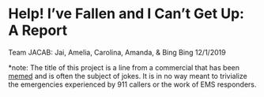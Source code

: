 Help\! I’ve Fallen and I Can’t Get Up: A Report
================
Team JACAB: Jai, Amelia, Carolina, Amanda, & Bing Bing
12/1/2019

\*note: The title of this project is a line from a commercial that has
been
[memed](https://www.google.com/search?q=life+alert+meme&sxsrf=ACYBGNQqIvW74KMRbdauXsERsqWnXo-X_Q:1575226120265&source=lnms&tbm=isch&sa=X&ved=2ahUKEwiWjdvKjpXmAhVHq1kKHccFBD8Q_AUoAXoECAsQAw&biw=1130&bih=1257)
and is often the subject of jokes. It is in no way meant to trivialize
the emergencies experienced by 911 callers or the work of EMS
responders.
